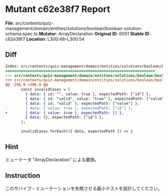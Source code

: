 # Mutant c62e38f7 Report

**File**: src/contexts/quiz-management/domain/entities/solutions/boolean/boolean-solution-schema.spec.ts
**Mutator**: ArrayDeclaration
**Original ID**: 6051
**Stable ID**: c62e38f7
**Location**: L300:48–L300:54

## Diff

```diff
Index: src/contexts/quiz-management/domain/entities/solutions/boolean/boolean-solution-schema.spec.ts
===================================================================
--- src/contexts/quiz-management/domain/entities/solutions/boolean/boolean-solution-schema.spec.ts	original
+++ src/contexts/quiz-management/domain/entities/solutions/boolean/boolean-solution-schema.spec.ts	mutated #6051
@@ -296,9 +296,9 @@
       const invalidCases = [
         { data: { id: "", value: true }, expectedPath: ["id"] },
         { data: { id: "valid", value: "true" }, expectedPath: ["value"] },
         { data: { id: "valid" }, expectedPath: ["value"] },
-        { data: { value: true }, expectedPath: ["id"] },
+        { data: { value: true }, expectedPath: [] },
         { data: {}, expectedPath: ["id"] },
       ];
 
       invalidCases.forEach(({ data, expectedPath }) => {
```

## Hint

ミューテータ "ArrayDeclaration" による置換。

## Instruction

このサバイブ・ミューテーションを失敗させる最小テストを設計してください。
